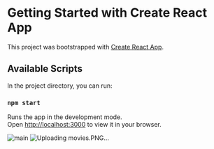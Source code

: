 # Getting Started with Create React App

This project was bootstrapped with [Create React App](https://github.com/facebook/create-react-app).

## Available Scripts

In the project directory, you can run:

### `npm start`

Runs the app in the development mode.\
Open [http://localhost:3000](http://localhost:3000) to view it in your browser.






![main](https://user-images.githubusercontent.com/14048428/204402267-37cd0dd0-65d5-4827-b38e-d28b4147acfb.PNG)
![Uploading movies.PNG…]()
